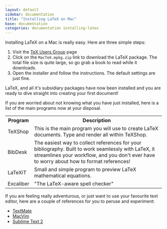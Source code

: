 ```yaml
---
layout: default
sidebar: documentation
title: "Installing LaTeX on Mac"
base: documentation
categories: documentation installing-latex
---
```


Installing LaTeX on a Mac is really easy. Here are three simple steps:


1. Visit the [TeX Users Group](http://www.tug.org/mactex/) page
2. Click on the `MacTeX.mpkg.zip` link to download the LaTeX package. The total file size is quite large, so go grab a book to read while it downloads.
3. Open the installer and follow the instructions. The default settings are just fine.

LaTeX, and all it's subsidiary packages have now been installed and you are ready to dive straight into creating your first document!

If you are worried about not knowing what you have just installed, here is a list of the main programs now at your disposal.

<table>
	<tr>
		<th>Program</th>
		<th>Description</th>
	</tr>
	<tr>
		<td>TeXShop</td>
		<td>This is the main program you will use to create LaTeX documents. Type and render all within TeXShop.</td>
	</tr>
	<tr>
		<td>BibDesk</td>
		<td>The easiest way to collect references for your bibliography. Built to work seamlessly with LaTeX, it streamlines your workflow, and you don't ever have to worry about how to format references!</td>
	</tr>
	<tr>
		<td>LaTeXiT</td>
		<td>Small and simple program to preview LaTeX mathematical equations.</td>
	</tr>
	<tr>
		<td>Excaliber</td>
		<td>"The LaTeX-aware spell checker"</td>
	</tr>
</table>

If you are feeling really adventurous, or just want to use your favourite text editor, here are a couple of references for you to peruse and experiment:

- [TextMate](http://www.astrobetter.com/how-and-why-to-use-textmate-for-latex/)
- [MacVim](http://vim-latex.sourceforge.net/)
- [Sublime Text 2](https://github.com/SublimeText/LaTeXTools)